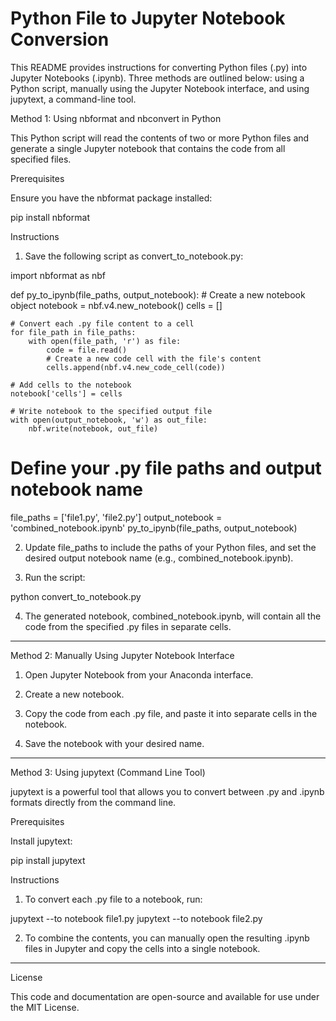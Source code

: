 


# Python File to Jupyter Notebook Conversion

This README provides instructions for converting Python files (.py) into Jupyter Notebooks (.ipynb). Three methods are outlined below: using a Python script, manually using the Jupyter Notebook interface, and using jupytext, a command-line tool.

Method 1: Using nbformat and nbconvert in Python

This Python script will read the contents of two or more Python files and generate a single Jupyter notebook that contains the code from all specified files.

Prerequisites

Ensure you have the nbformat package installed:

pip install nbformat

Instructions

1. Save the following script as convert_to_notebook.py:

import nbformat as nbf

def py_to_ipynb(file_paths, output_notebook):
    # Create a new notebook object
    notebook = nbf.v4.new_notebook()
    cells = []

    # Convert each .py file content to a cell
    for file_path in file_paths:
        with open(file_path, 'r') as file:
            code = file.read()
            # Create a new code cell with the file's content
            cells.append(nbf.v4.new_code_cell(code))

    # Add cells to the notebook
    notebook['cells'] = cells

    # Write notebook to the specified output file
    with open(output_notebook, 'w') as out_file:
        nbf.write(notebook, out_file)

# Define your .py file paths and output notebook name
file_paths = ['file1.py', 'file2.py']
output_notebook = 'combined_notebook.ipynb'
py_to_ipynb(file_paths, output_notebook)


2. Update file_paths to include the paths of your Python files, and set the desired output notebook name (e.g., combined_notebook.ipynb).


3. Run the script:

python convert_to_notebook.py


4. The generated notebook, combined_notebook.ipynb, will contain all the code from the specified .py files in separate cells.




---

Method 2: Manually Using Jupyter Notebook Interface

1. Open Jupyter Notebook from your Anaconda interface.


2. Create a new notebook.


3. Copy the code from each .py file, and paste it into separate cells in the notebook.


4. Save the notebook with your desired name.




---

Method 3: Using jupytext (Command Line Tool)

jupytext is a powerful tool that allows you to convert between .py and .ipynb formats directly from the command line.

Prerequisites

Install jupytext:

pip install jupytext

Instructions

1. To convert each .py file to a notebook, run:

jupytext --to notebook file1.py
jupytext --to notebook file2.py


2. To combine the contents, you can manually open the resulting .ipynb files in Jupyter and copy the cells into a single notebook.




---

License

This code and documentation are open-source and available for use under the MIT License.

